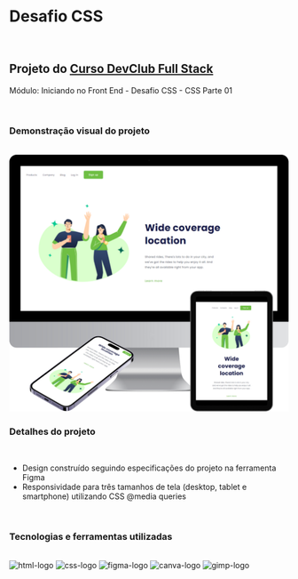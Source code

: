 <h1>Desafio CSS</h1>

<br>

<h2>Projeto do <a href="https://rodolfomori.com.br/devclub" target="_blank">Curso DevClub Full Stack</a></h2>

<p>Módulo: Iniciando no Front End - Desafio CSS - CSS Parte 01</p>

<br>

<h3>Demonstração visual do projeto</h3>

<br>

<img src="https://github.com/dbarreiro19/desafio-devclub-css-01/blob/916ebe9ff2f33bf961ded3ee4950abefd8266f09/assets/desafio-css-img-readme.png?raw=true" alt="imagem-parte-visual-do-projeto-desafio-css">

<br>

<h3>Detalhes do projeto</h3>

<br>

<ul>
  <li>Design construído seguindo especificações do projeto na ferramenta Figma</li>
  <li>Responsividade para três tamanhos de tela (desktop, tablet e smartphone) utilizando CSS @media queries</li>
</ul>

<br>

<h3>Tecnologias e ferramentas utilizadas</h3>

<br>

<img src="https://img.shields.io/badge/HTML5-E34F26?style=for-the-badge&logo=html5&logoColor=white" alt="html-logo">
<img src="https://img.shields.io/badge/CSS3-1572B6?style=for-the-badge&logo=css3&logoColor=white" alt="css-logo">  
<img src="https://img.shields.io/badge/Figma-F24E1E?style=for-the-badge&logo=figma&logoColor=white" alt="figma-logo">
<img src="https://img.shields.io/badge/Canva-%2300C4CC.svg?&style=for-the-badge&logo=Canva&logoColor=white" alt="canva-logo">
<img src="https://img.shields.io/badge/gimp-5C5543?style=for-the-badge&logo=gimp&logoColor=white" alt="gimp-logo">
